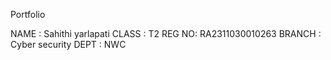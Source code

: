 Portfolio

NAME : Sahithi yarlapati
CLASS : T2
REG NO: RA2311030010263
BRANCH : Cyber security
DEPT : NWC
